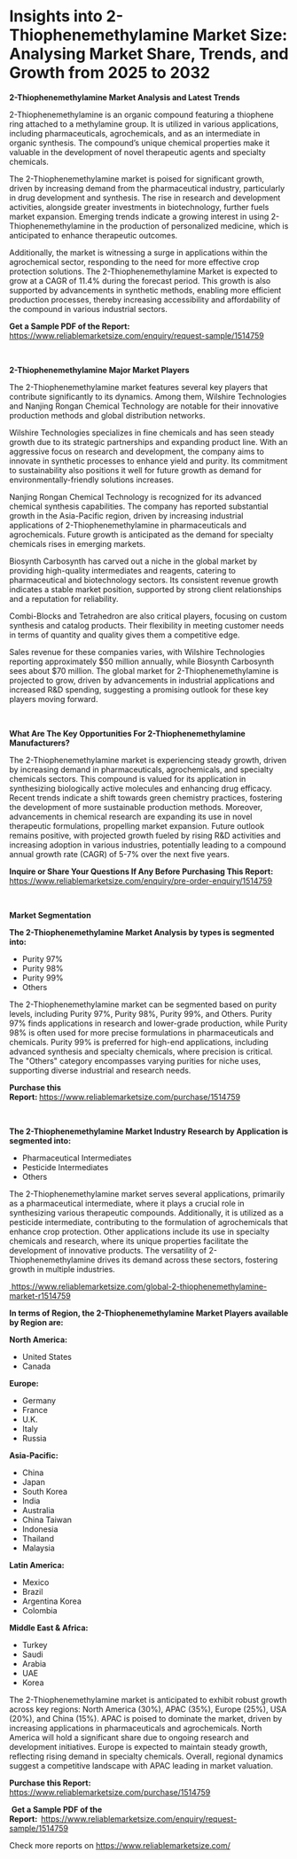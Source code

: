 <p><h1>Insights into 2-Thiophenemethylamine Market Size: Analysing Market Share, Trends, and Growth from 2025 to 2032</h1></p><p><strong>2-Thiophenemethylamine Market Analysis and Latest Trends</strong></p>
<p><p>2-Thiophenemethylamine is an organic compound featuring a thiophene ring attached to a methylamine group. It is utilized in various applications, including pharmaceuticals, agrochemicals, and as an intermediate in organic synthesis. The compound’s unique chemical properties make it valuable in the development of novel therapeutic agents and specialty chemicals.</p><p>The 2-Thiophenemethylamine market is poised for significant growth, driven by increasing demand from the pharmaceutical industry, particularly in drug development and synthesis. The rise in research and development activities, alongside greater investments in biotechnology, further fuels market expansion. Emerging trends indicate a growing interest in using 2-Thiophenemethylamine in the production of personalized medicine, which is anticipated to enhance therapeutic outcomes.</p><p>Additionally, the market is witnessing a surge in applications within the agrochemical sector, responding to the need for more effective crop protection solutions. The 2-Thiophenemethylamine Market is expected to grow at a CAGR of 11.4% during the forecast period. This growth is also supported by advancements in synthetic methods, enabling more efficient production processes, thereby increasing accessibility and affordability of the compound in various industrial sectors.</p></p>
<p><strong>Get a Sample PDF of the Report:&nbsp;</strong> <a href="https://www.reliablemarketsize.com/enquiry/request-sample/1514759?utm_campaign=3447&utm_medium=2&utm_source=Github&utm_content=ia&utm_term=29032025&utm_id=2-thiophenemethylamine">https://www.reliablemarketsize.com/enquiry/request-sample/1514759</a></p>
<p>&nbsp;</p>
<p><strong>2-Thiophenemethylamine Major Market Players</strong></p>
<p><p>The 2-Thiophenemethylamine market features several key players that contribute significantly to its dynamics. Among them, Wilshire Technologies and Nanjing Rongan Chemical Technology are notable for their innovative production methods and global distribution networks.</p><p>Wilshire Technologies specializes in fine chemicals and has seen steady growth due to its strategic partnerships and expanding product line. With an aggressive focus on research and development, the company aims to innovate in synthetic processes to enhance yield and purity. Its commitment to sustainability also positions it well for future growth as demand for environmentally-friendly solutions increases.</p><p>Nanjing Rongan Chemical Technology is recognized for its advanced chemical synthesis capabilities. The company has reported substantial growth in the Asia-Pacific region, driven by increasing industrial applications of 2-Thiophenemethylamine in pharmaceuticals and agrochemicals. Future growth is anticipated as the demand for specialty chemicals rises in emerging markets.</p><p>Biosynth Carbosynth has carved out a niche in the global market by providing high-quality intermediates and reagents, catering to pharmaceutical and biotechnology sectors. Its consistent revenue growth indicates a stable market position, supported by strong client relationships and a reputation for reliability.</p><p>Combi-Blocks and Tetrahedron are also critical players, focusing on custom synthesis and catalog products. Their flexibility in meeting customer needs in terms of quantity and quality gives them a competitive edge. </p><p>Sales revenue for these companies varies, with Wilshire Technologies reporting approximately $50 million annually, while Biosynth Carbosynth sees about $70 million. The global market for 2-Thiophenemethylamine is projected to grow, driven by advancements in industrial applications and increased R&D spending, suggesting a promising outlook for these key players moving forward.</p></p>
<p>&nbsp;</p>
<p><strong>What Are The Key Opportunities For 2-Thiophenemethylamine Manufacturers?</strong></p>
<p><p>The 2-Thiophenemethylamine market is experiencing steady growth, driven by increasing demand in pharmaceuticals, agrochemicals, and specialty chemicals sectors. This compound is valued for its application in synthesizing biologically active molecules and enhancing drug efficacy. Recent trends indicate a shift towards green chemistry practices, fostering the development of more sustainable production methods. Moreover, advancements in chemical research are expanding its use in novel therapeutic formulations, propelling market expansion. Future outlook remains positive, with projected growth fueled by rising R&D activities and increasing adoption in various industries, potentially leading to a compound annual growth rate (CAGR) of 5-7% over the next five years.</p></p>
<p><strong>Inquire or Share Your Questions If Any Before Purchasing This Report:</strong> <a href="https://www.reliablemarketsize.com/enquiry/pre-order-enquiry/1514759?utm_campaign=3447&utm_medium=2&utm_source=Github&utm_content=ia&utm_term=29032025&utm_id=2-thiophenemethylamine">https://www.reliablemarketsize.com/enquiry/pre-order-enquiry/1514759</a></p>
<p>&nbsp;</p>
<p><strong>Market Segmentation</strong></p>
<p><strong>The 2-Thiophenemethylamine Market Analysis by types is segmented into:</strong></p>
<p><ul><li>Purity 97%</li><li>Purity 98%</li><li>Purity 99%</li><li>Others</li></ul></p>
<p><p>The 2-Thiophenemethylamine market can be segmented based on purity levels, including Purity 97%, Purity 98%, Purity 99%, and Others. Purity 97% finds applications in research and lower-grade production, while Purity 98% is often used for more precise formulations in pharmaceuticals and chemicals. Purity 99% is preferred for high-end applications, including advanced synthesis and specialty chemicals, where precision is critical. The "Others" category encompasses varying purities for niche uses, supporting diverse industrial and research needs.</p></p>
<p><strong>Purchase this Report:&nbsp;</strong><a href="https://www.reliablemarketsize.com/purchase/1514759?utm_campaign=3447&utm_medium=2&utm_source=Github&utm_content=ia&utm_term=29032025&utm_id=2-thiophenemethylamine">https://www.reliablemarketsize.com/purchase/1514759</a></p>
<p>&nbsp;</p>
<p><strong>The 2-Thiophenemethylamine Market Industry Research by Application is segmented into:</strong></p>
<p><ul><li>Pharmaceutical Intermediates</li><li>Pesticide Intermediates</li><li>Others</li></ul></p>
<p><p>The 2-Thiophenemethylamine market serves several applications, primarily as a pharmaceutical intermediate, where it plays a crucial role in synthesizing various therapeutic compounds. Additionally, it is utilized as a pesticide intermediate, contributing to the formulation of agrochemicals that enhance crop protection. Other applications include its use in specialty chemicals and research, where its unique properties facilitate the development of innovative products. The versatility of 2-Thiophenemethylamine drives its demand across these sectors, fostering growth in multiple industries.</p></p>
<p><a href="https://www.reliablemarketsize.com/global-2-thiophenemethylamine-market-r1514759?utm_campaign=3447&utm_medium=2&utm_source=Github&utm_content=ia&utm_term=29032025&utm_id=2-thiophenemethylamine">&nbsp;https://www.reliablemarketsize.com/global-2-thiophenemethylamine-market-r1514759</a></p>
<p><strong>In terms of Region, the 2-Thiophenemethylamine Market Players available by Region are:</strong></p>
<p>
    <p> <strong> North America: </strong>
        <ul>
            <li>United States</li>
            <li>Canada</li>
        </ul>
        </p> 
    <p> <strong> Europe: </strong>
        <ul>
            <li>Germany</li>
            <li>France</li>
            <li>U.K.</li>
            <li>Italy</li>
            <li>Russia</li>
        </ul>
        </p> 
    <p> <strong> Asia-Pacific: </strong>
        <ul>
            <li>China</li>
            <li>Japan</li>
            <li>South Korea</li>
            <li>India</li>
            <li>Australia</li>
            <li>China Taiwan</li>
            <li>Indonesia</li>
            <li>Thailand</li>
            <li>Malaysia</li>
        </ul>
        </p> 
    <p> <strong> Latin America: </strong>
        <ul>
            <li>Mexico</li>
            <li>Brazil</li>
            <li>Argentina Korea</li>
            <li>Colombia</li>
        </ul>
        </p> 
    <p> <strong> Middle East & Africa: </strong>
        <ul>
            <li>Turkey</li>
            <li>Saudi</li>
            <li>Arabia</li>
            <li>UAE</li>
            <li>Korea</li>
        </ul>
    </p>
    </p>
<p><p>The 2-Thiophenemethylamine market is anticipated to exhibit robust growth across key regions: North America (30%), APAC (35%), Europe (25%), USA (20%), and China (15%). APAC is poised to dominate the market, driven by increasing applications in pharmaceuticals and agrochemicals. North America will hold a significant share due to ongoing research and development initiatives. Europe is expected to maintain steady growth, reflecting rising demand in specialty chemicals. Overall, regional dynamics suggest a competitive landscape with APAC leading in market valuation.</p></p>
<p><strong>Purchase this Report: </strong><a href="https://www.reliablemarketsize.com/purchase/1514759?utm_campaign=3447&utm_medium=2&utm_source=Github&utm_content=ia&utm_term=29032025&utm_id=2-thiophenemethylamine">https://www.reliablemarketsize.com/purchase/1514759</a></p>
<p>&nbsp;<strong>Get a Sample PDF of the Report:&nbsp;&nbsp;</strong><a href="https://www.reliablemarketsize.com/enquiry/request-sample/1514759?utm_campaign=3447&utm_medium=2&utm_source=Github&utm_content=ia&utm_term=29032025&utm_id=2-thiophenemethylamine">https://www.reliablemarketsize.com/enquiry/request-sample/1514759</a></p>
<p><strong></strong></p>
<p>Check more reports on <a href="https://www.reliablemarketsize.com/?utm_campaign=3447&utm_medium=2&utm_source=Github&utm_content=ia&utm_term=29032025&utm_id=2-thiophenemethylamine">https://www.reliablemarketsize.com/</a></p>